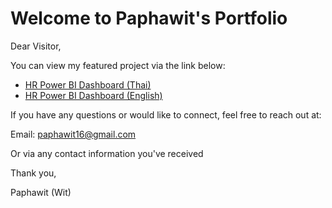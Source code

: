 # Welcome to Paphawit's Portfolio

Dear Visitor,

You can view my featured project via the link below:
- [HR Power BI Dashboard (Thai)](https://github.com/Paphawit/Project/blob/main/HR%20Power%20BI%20Dashboard/HR%20Power%20BI%20Dashboard_TH.ipynb)
- [HR Power BI Dashboard (English)](https://github.com/Paphawit/Project/blob/main/HR%20Power%20BI%20Dashboard/HR%20Power%20BI%20Dashboard_EN.ipynb)

If you have any questions or would like to connect, feel free to reach out at:

Email: paphawit16@gmail.com

Or via any contact information you've received

Thank you,

Paphawit (Wit)